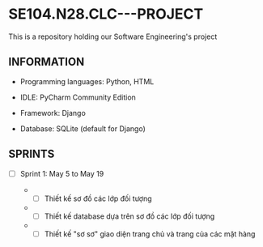 # SE104.N28.CLC---PROJECT
This is a repository holding our Software Engineering's project

## INFORMATION

  - Programming languages: Python, HTML

  - IDLE: PyCharm Community Edition

  - Framework: Django

  - Database: SQLite (default for Django)

## SPRINTS

- [ ] Sprint 1: May 5 to May 19

  + - [ ] Thiết kế sơ đồ các lớp đối tượng

  + - [ ] Thiết kế database dựa trên sơ đồ các lớp đối tượng

  + - [ ] Thiết kế "sơ sơ" giao diện trang chủ và trang của các mặt hàng
